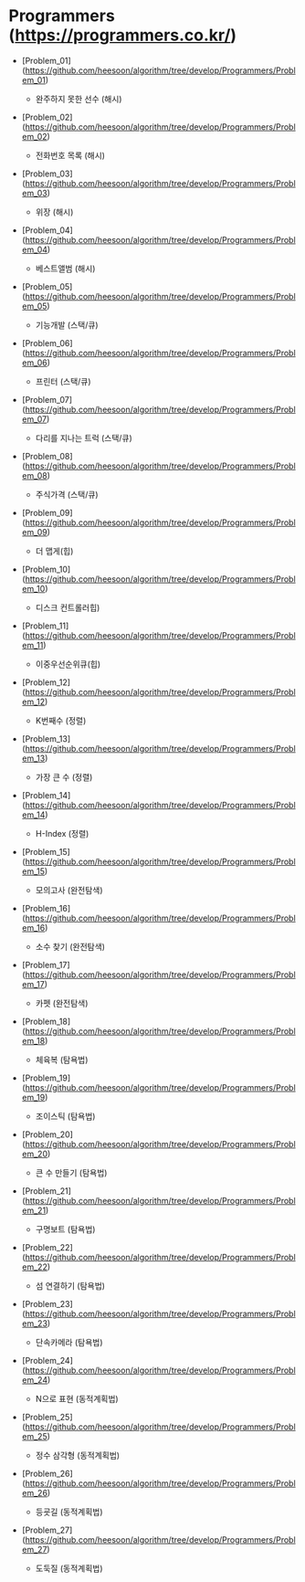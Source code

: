 Programmers (https://programmers.co.kr/)
==========================================================================================
* [Problem_01] (https://github.com/heesoon/algorithm/tree/develop/Programmers/Problem_01)
  * 완주하지 못한 선수 (해시)

* [Problem_02] (https://github.com/heesoon/algorithm/tree/develop/Programmers/Problem_02)
  * 전화번호 목록 (해시)

* [Problem_03] (https://github.com/heesoon/algorithm/tree/develop/Programmers/Problem_03)
  * 위장 (해시)

* [Problem_04] (https://github.com/heesoon/algorithm/tree/develop/Programmers/Problem_04)
  * 베스트앨범 (해시)

* [Problem_05] (https://github.com/heesoon/algorithm/tree/develop/Programmers/Problem_05)
  * 기능개발 (스택/큐)

* [Problem_06] (https://github.com/heesoon/algorithm/tree/develop/Programmers/Problem_06)
  * 프린터 (스택/큐)

* [Problem_07] (https://github.com/heesoon/algorithm/tree/develop/Programmers/Problem_07)
  * 다리를 지나는 트럭 (스택/큐)

* [Problem_08] (https://github.com/heesoon/algorithm/tree/develop/Programmers/Problem_08)
  * 주식가격 (스택/큐)

* [Problem_09] (https://github.com/heesoon/algorithm/tree/develop/Programmers/Problem_09)
  * 더 맵게(힙)

* [Problem_10] (https://github.com/heesoon/algorithm/tree/develop/Programmers/Problem_10)
  * 디스크 컨트롤러힙)

* [Problem_11] (https://github.com/heesoon/algorithm/tree/develop/Programmers/Problem_11)
  * 이중우선순위큐(힙)

* [Problem_12] (https://github.com/heesoon/algorithm/tree/develop/Programmers/Problem_12)
  * K번째수 (정렬)

* [Problem_13] (https://github.com/heesoon/algorithm/tree/develop/Programmers/Problem_13)
  * 가장 큰 수 (정렬)

* [Problem_14] (https://github.com/heesoon/algorithm/tree/develop/Programmers/Problem_14)
  * H-Index (정렬)
  
* [Problem_15] (https://github.com/heesoon/algorithm/tree/develop/Programmers/Problem_15)
  * 모의고사 (완전탐색)

* [Problem_16] (https://github.com/heesoon/algorithm/tree/develop/Programmers/Problem_16)
  * 소수 찾기 (완전탐색)
  
* [Problem_17] (https://github.com/heesoon/algorithm/tree/develop/Programmers/Problem_17)
  * 카펫 (완전탐색)

* [Problem_18] (https://github.com/heesoon/algorithm/tree/develop/Programmers/Problem_18)
  * 체육복 (탐욕법)

* [Problem_19] (https://github.com/heesoon/algorithm/tree/develop/Programmers/Problem_19)
  * 조이스틱 (탐욕법)

* [Problem_20] (https://github.com/heesoon/algorithm/tree/develop/Programmers/Problem_20)
  * 큰 수 만들기 (탐욕법)

* [Problem_21] (https://github.com/heesoon/algorithm/tree/develop/Programmers/Problem_21)
  * 구명보트 (탐욕법)

* [Problem_22] (https://github.com/heesoon/algorithm/tree/develop/Programmers/Problem_22)
  * 섬 연결하기 (탐욕법)

* [Problem_23] (https://github.com/heesoon/algorithm/tree/develop/Programmers/Problem_23)
  * 단속카메라 (탐욕법)

* [Problem_24] (https://github.com/heesoon/algorithm/tree/develop/Programmers/Problem_24)
  * N으로 표현 (동적계획법)

* [Problem_25] (https://github.com/heesoon/algorithm/tree/develop/Programmers/Problem_25)
  * 정수 삼각형 (동적계획법)

* [Problem_26] (https://github.com/heesoon/algorithm/tree/develop/Programmers/Problem_26)
  * 등굣길 (동적계획법)

* [Problem_27] (https://github.com/heesoon/algorithm/tree/develop/Programmers/Problem_27)
  * 도둑질 (동적계획법)